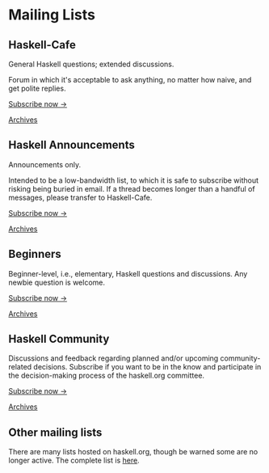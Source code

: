 # Mailing Lists

## Haskell-Cafe

General Haskell questions; extended discussions.

Forum in which it's acceptable to ask anything, no matter how naive,
and get polite replies.

[Subscribe now →](http://mail.haskell.org/mailman/listinfo/haskell-cafe)

[Archives](http://mail.haskell.org/pipermail/haskell-cafe/)

## Haskell Announcements

Announcements only.

Intended to be a low-bandwidth list, to which it is safe to subscribe
without risking being buried in email. If a thread becomes longer than
a handful of messages, please transfer to Haskell-Cafe.

[Subscribe now →](http://mail.haskell.org/mailman/listinfo/haskell)

[Archives](http://mail.haskell.org/pipermail/haskell/)

## Beginners

Beginner-level, i.e., elementary, Haskell questions and
discussions. Any newbie question is welcome.

[Subscribe now →](http://mail.haskell.org/mailman/listinfo/beginners)

[Archives](http://mail.haskell.org/pipermail/beginners/)

## Haskell Community

Discussions and feedback regarding planned and/or upcoming
community-related decisions. Subscribe if you want to be in the know
and participate in the decision-making process of the haskell.org committee.

[Subscribe now →](http://mail.haskell.org/cgi-bin/mailman/listinfo/haskell-community)

[Archives](https://mail.haskell.org/pipermail/haskell-community/)

## Other mailing lists

There are many lists hosted on haskell.org, though be warned some are
no longer active. The complete list is
[here](http://mail.haskell.org).

